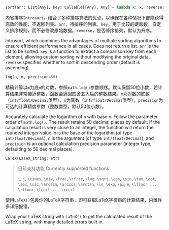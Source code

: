 ```python
sort(arr: List[Any], key: Callable[[Any], Any] = lambda x: x, reverse: bool = False)
```

内省排序`Introsort`，结合了多种排序算法的优点，以确保在各种情况下都能获得高效的性能，不返回列表。`arr`，待排序的列表。`key`，用于比较的键函数，自定义排序规则，而不必修改原始数据。`reverse`，是否降序排列，默认为升序。

Introsort, which combines the advantages of multiple sorting algorithms to ensure efficient performance in all cases. Does not return a list. `arr` is the list to be sorted. `key` is a function to extract a comparison key from each element, allowing custom sorting without modifying the original data. `reverse` specifies whether to sort in descending order (default is ascending).

```python
log(n, m, precision=50)
```

精确计算以`m`为底`n`的对数，参照`math.log()`参数顺序。默认保留50位小数，若计算结果非常接近整数，函数会返回四舍五入后的整数结果。`m`为对数的底数（`int/float/Decimal`类型），`n`为真数（`int/float/Decimal`类型），`precision`为可选的计算精度参数（整数类型，默认50位小数）。

Accurately calculate the logarithm of `n` with base `m`. Follow the parameter order of `math.log()`. The result retains 50 decimal places by default. If the calculation result is very close to an integer, the function will return the rounded integer value. `m` is the base of the logarithm (of type `int/float/Decimal`), `n` is the argument (of type `int/float/Decimal`), and `precision` is an optional calculation precision parameter (integer type, defaulting to 50 decimal places).

```python:
LaTeX(LaTeX_string: str)
```

> 目前支持功能 Currently supported functions
> 
> `i`, `j`, `\times`, `\div`, `\frac`, `\cfrac`, `\log`, `\sqrt`, `\cos`, `\sin`, `\tan`, `\cot`, `\sec`, `\csc`, `\arcsin`, `\arccos`, `\arctan`, `\ln`, `\exp`, `\pi`, `e`, `\lfloor ... \rfloor`, `\lceil ... \rceil`

使用`LaTeX()`包裹你的LaTeX字符串，即可获取LaTeX字符串的计算结果，内置许多详细报错。

Wrap your LaTeX string with `LaTeX()` to get the calculated result of the LaTeX string, with many detailed errors built in.
